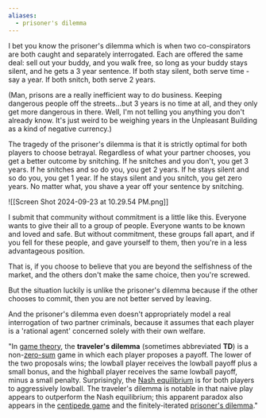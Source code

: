 ```yaml
---
aliases:
  - prisoner's dilemma
---
```

I bet you know the prisoner's dilemma which is when two co-conspirators are both caught and separately interrogated. Each are offered the same deal: sell out your buddy, and you walk free, so long as your buddy stays silent, and he gets a 3 year sentence. If both stay silent, both serve time - say a year. If both snitch, both serve 2 years. 

(Man, prisons are a really inefficient way to do business. Keeping dangerous people off the streets...but 3 years is no time at all, and they only get more dangerous in there. Well, I'm not telling you anything you don't already know. It's just weird to be weighing years in the Unpleasant Building as a kind of negative currency.) 

The tragedy of the prisoner's dilemma is that it is strictly optimal for both players to choose betrayal. Regardless of what your partner chooses, you get a better outcome by snitching. If he snitches and you don't, you get 3 years. If he snitches and so do you, you get 2 years. If he stays silent and so do you, you get 1 year. If he stays silent and you snitch, you get zero years. No matter what, you shave a year off your sentence by snitching.

![[Screen Shot 2024-09-23 at 10.29.54 PM.png]]

I submit that community without commitment is a little like this. Everyone wants to give their all to a group of people. Everyone wants to be known and loved and safe. But without commitment, these groups fall apart, and if you fell for these people, and gave yourself to them, then you're in a less advantageous position. 

That is, if you choose to believe that you are beyond the selfishness of the market, and the others don't make the same choice, then you're screwed.

But the situation luckily is unlike the prisoner's dilemma because if the other chooses to commit, then you are not better served by leaving. 

And the prisoner's dilemma even doesn't appropriately model a real interrogation of two partner criminals, because it assumes that each player is a 'rational agent' concerned solely with their own welfare. 

"In [game theory](https://en.wikipedia.org/wiki/Game_theory "Game theory"), the **traveler's dilemma** (sometimes abbreviated **TD**) is a non-[zero-sum](https://en.wikipedia.org/wiki/Zero-sum "Zero-sum") game in which each player proposes a payoff. The lower of the two proposals wins; the lowball player receives the lowball payoff plus a small bonus, and the highball player receives the same lowball payoff, minus a small penalty. Surprisingly, the [Nash equilibrium](https://en.wikipedia.org/wiki/Nash_equilibrium "Nash equilibrium") is for both players to aggressively lowball. The traveler's dilemma is notable in that naive play appears to outperform the Nash equilibrium; this apparent paradox also appears in the [centipede game](https://en.wikipedia.org/wiki/Centipede_game "Centipede game") and the finitely-iterated [prisoner's dilemma](https://en.wikipedia.org/wiki/Prisoner%27s_dilemma "Prisoner's dilemma")."